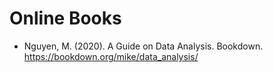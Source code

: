 # Online Books

- Nguyen, M. (2020). A Guide on Data Analysis. Bookdown. https://bookdown.org/mike/data_analysis/
